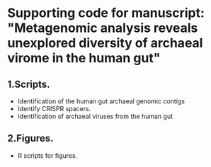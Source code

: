 # Supporting code for manuscript: "Metagenomic analysis reveals unexplored diversity of archaeal virome in the human gut"
## 1.Scripts.
* Identification of the human gut archaeal genomic contigs
* Identify CRISPR spacers.
* Identification of archaeal viruses from the human gut
## 2.Figures. 
* R scripts for figures.
